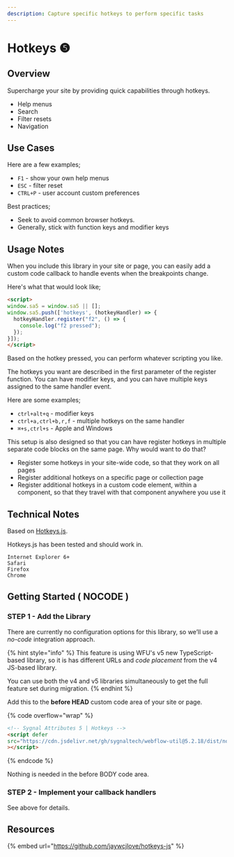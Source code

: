 ```yaml
---
description: Capture specific hotkeys to perform specific tasks
---
```


# Hotkeys ❺

## Overview

Supercharge your site by providing quick capabilities through hotkeys.

* Help menus
* Search
* Filter resets
* Navigation

## Use Cases

Here are a few examples;&#x20;

* `F1` - show your own help menus
* `ESC` - filter reset
* `CTRL+P` - user account custom preferences&#x20;

Best practices;

* Seek to avoid common browser hotkeys.
* Generally, stick with function keys and modifier keys&#x20;

## Usage Notes <a href="#usage-notes" id="usage-notes"></a>

When you include this library in your site or page, you can easily add a custom code callback to handle events when the breakpoints change.

Here's what that would look like;

```html
<script>
window.sa5 = window.sa5 || [];
window.sa5.push(['hotkeys', (hotkeyHandler) => {
  hotkeyHandler.register("f2", () => {
    console.log("f2 pressed");
  });
}]);
</script>
```

Based on the hotkey pressed, you can perform whatever scripting you like.

The hotkeys you want are described in the first parameter of the register function. You can have modifier keys, and you can have multiple keys assigned to the same handler event.

Here are some examples;

* `ctrl+alt+q` - modifier keys
* `ctrl+a,ctrl+b,r,f` - multiple hotkeys on the same handler
* `⌘+s,ctrl+s` - Apple and Windows

This setup is also designed so that you can have register hotkeys in multiple separate code blocks on the same page. Why would want to do that?&#x20;

* Register some hotkeys in your site-wide code, so that they work on all pages
* Register additional hotkeys on a specific page or collection page
* Register additional hotkeys in a custom code element, within a component, so that they travel with that component anywhere you use it &#x20;

## Technical Notes

Based on [Hotkeys.js](https://github.com/jaywcjlove/hotkeys-js).

Hotkeys.js has been tested and should work in.

```
Internet Explorer 6+
Safari
Firefox
Chrome
```

## Getting Started ( NOCODE ) <a href="#getting-started-nocode" id="getting-started-nocode"></a>

### STEP 1 - Add the Library <a href="#step-1---add-the-library" id="step-1---add-the-library"></a>

There are currently no configuration options for this library, so we’ll use a _no-code_ integration approach.

{% hint style="info" %}
This feature is using WFU's v5 new TypeScript-based library, so it is has different URLs and _code placement_ from the v4 JS-based library.&#x20;

You can use both the v4 and v5 libraries simultaneously to get the full feature set during migration.
{% endhint %}

Add this to the **before HEAD** custom code area of your site or page.

{% code overflow="wrap" %}
```html
<!-- Sygnal Attributes 5 | Hotkeys -->
<script defer
src="https://cdn.jsdelivr.net/gh/sygnaltech/webflow-util@5.2.18/dist/nocode/webflow-hotkeys.min.js"
></script> 
```
{% endcode %}

Nothing is needed in the before BODY code area.&#x20;

### STEP 2 - Implement your callback handlers <a href="#step-2---apply-wfu-sort-and-configuration-attributes-to-the-elements-you-want-to-filter" id="step-2---apply-wfu-sort-and-configuration-attributes-to-the-elements-you-want-to-filter"></a>

See above for details.

## Resources

{% embed url="https://github.com/jaywcjlove/hotkeys-js" %}
